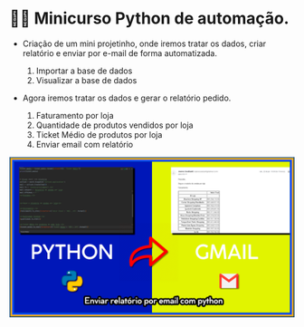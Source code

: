 # 👨‍💻️ Minicurso Python de automação.



- Criação de um mini projetinho, onde iremos tratar os dados, criar relatório e enviar por e-mail de forma automatizada. 

    <ol>
     <li>Importar a base de dados</li>
     <li>Visualizar a base de dados</li>
    </ol>



- Agora iremos tratar os dados e gerar o relatório pedido. 

     <ol>
         <li>Faturamento por loja</li>
         <li>Quantidade de produtos vendidos por loja</li>
         <li>Ticket Médio de produtos por loja</li>
         <li>Enviar email com relatório</li>
    </ol>





<p align="center">
<img src="./img/screen.png" width="550" >
</p>
